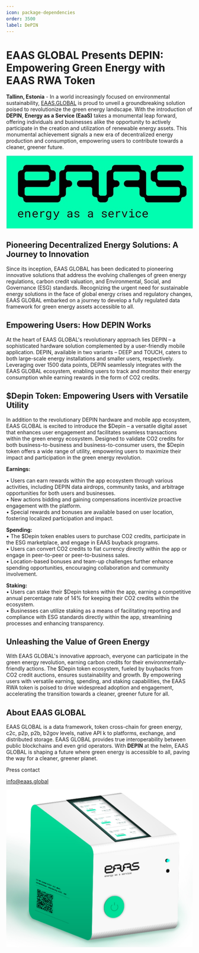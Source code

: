 ```yaml
---
icon: package-dependencies
order: 3500
label: DePIN
---
```



# EAAS GLOBAL Presents DEPIN: Empowering Green Energy with EAAS RWA Token

**Tallinn, Estonia** - In a world increasingly focused on environmental sustainability, [EAAS.GLOBAL](https://eaas.global/) is proud to unveil a groundbreaking solution poised to revolutionize the green energy landscape. With the introduction of **DEPIN**, **Energy as a Service (EaaS)** takes a monumental leap forward, offering individuals and businesses alike the opportunity to actively participate in the creation and utilization of renewable energy assets. This monumental achievement signals a new era of decentralized energy production and consumption, empowering users to contribute towards a cleaner, greener future.

![](/src/headers/eaas_energyasaservice.jpg)

## Pioneering Decentralized Energy Solutions: A Journey to Innovation

Since its inception, EAAS GLOBAL has been dedicated to pioneering innovative solutions that address the evolving challenges of green energy regulations, carbon credit valuation, and Environmental, Social, and Governance (ESG) standards. Recognizing the urgent need for sustainable energy solutions in the face of global energy crises and regulatory changes, EAAS GLOBAL embarked on a journey to develop a fully regulated data framework for green energy assets accessible to all.

## Empowering Users: How DEPIN Works

At the heart of EAAS GLOBAL's revolutionary approach lies DEPIN – a sophisticated hardware solution complemented by a user-friendly mobile application. DEPIN, available in two variants – DEEP and TOUCH, caters to both large-scale energy installations and smaller users, respectively. Leveraging over 1500 data points, DEPIN seamlessly integrates with the EAAS GLOBAL ecosystem, enabling users to track and monitor their energy consumption while earning rewards in the form of CO2 credits.

## $Depin Token: Empowering Users with Versatile Utility

In addition to the revolutionary DEPIN hardware and mobile app ecosystem, EAAS GLOBAL is excited to introduce the $Depin – a versatile digital asset that enhances user engagement and facilitates seamless transactions within the green energy ecosystem. Designed to validate CO2 credits for both business-to-business and business-to-consumer users, the $Depin token offers a wide range of utility, empowering users to maximize their impact and participation in the green energy revolution.

**Earnings:**

 • Users can earn rewards within the app ecosystem through various activities, including DEPIN data airdrops, community tasks, and arbitrage opportunities for both users and businesses.  
 • New actions bidding and gaining compensations incentivize proactive engagement with the platform.  
 • Special rewards and bonuses are available based on user location, fostering localized participation and impact.

**Spending:**  
 • The $Depin token enables users to purchase CO2 credits, participate in the ESG marketplace, and engage in EAAS buyback programs.   
 • Users can convert CO2 credits to fiat currency directly within the app or engage in peer-to-peer or peer-to-business sales.  
 • Location-based bonuses and team-up challenges further enhance spending opportunities, encouraging collaboration and community involvement.

**Staking:**  
 • Users can stake their $Depin tokens within the app, earning a competitive annual percentage rate of 14% for keeping their CO2 credits within the ecosystem.  
 • Businesses can utilize staking as a means of facilitating reporting and compliance with ESG standards directly within the app, streamlining processes and enhancing transparency.  

## Unleashing the Value of Green Energy

With EAAS GLOBAL's innovative approach, everyone can participate in the green energy revolution, earning carbon credits for their environmentally-friendly actions. The $Depin token ecosystem, fueled by buybacks from CO2 credit auctions, ensures sustainability and growth. By empowering users with versatile earning, spending, and staking capabilities, the EAAS RWA token is poised to drive widespread adoption and engagement, accelerating the transition towards a cleaner, greener future for all.

## About EAAS GLOBAL

EAAS GLOBAL is a data framework, token cross-chain for green energy, c2c, p2p, p2b, b2gov levels, native API k to platforms, exchange, and distributed storage. EAAS GLOBAL provides true interoperability between public blockchains and even grid operators. With **DEPIN** at the helm, EAAS GLOBAL is shaping a future where green energy is accessible to all, paving the way for a cleaner, greener planet.

Press contact

info@eaas.global

<!--
## Introducing the revolutionary EAAS DePIN hardware
 
 Poised to redefine user interaction and connectivity paradigms. With the premiere of **TOUCH** and **DEEP** functionalities, users can expect seamless and intuitive interactions like never before. 
 
 The device boasts an official connection with **mTAP technology**, ensuring compatibility and enhanced functionality across various platforms. 
 
 Leveraging 5G and BT connectivity worldwide, users can stay connected effortlessly, transcending geographical boundaries. 
 
 Moreover, shipping worldwide under $50 USD underscores our commitment to accessibility and global outreach. As a gesture of appreciation, AIRDROPS await early adopters, offering them exclusive benefits and privileges. Prepare to experience a new era of connectivity and interaction with EAAS DePIN hardware.



### Below are the two types of DePIN hardwares:

**EAAS SMART TOUCH**: This is a contactless electricity meter designed for small gainers. It is equipped with 5G and Bluetooth connectivity, ideal for integrated electricity monitoring. Tailored solutions are available for large-scale producers.


**EAAS SMART DEEP**: This fully integrated electricity meter also features 5G and Bluetooth connectivity. It is specifically tailored for large producers, offering comprehensive monitoring capabilities for their operations.

-->
![](/src/headers/deep_touch.jpg)


